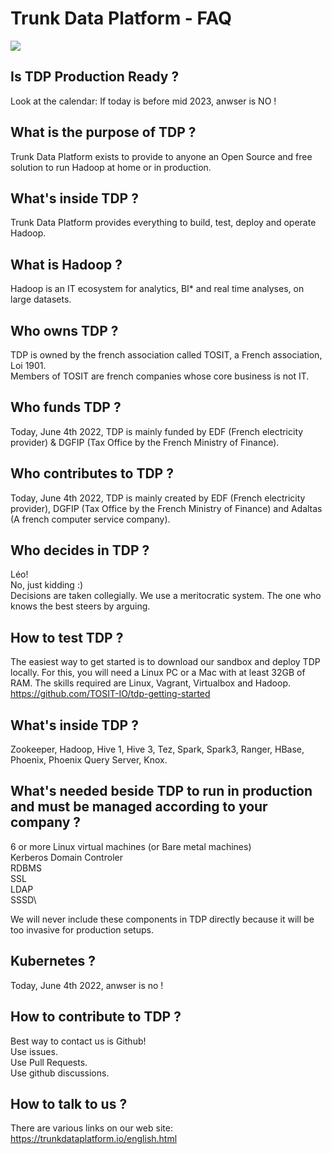 # Trunk Data Platform - FAQ

![](static/tdp_logo.png)

## Is TDP Production Ready ?

Look at the calendar: If today is before mid 2023, anwser is NO !

## What is the purpose of TDP ?

Trunk Data Platform exists to provide to anyone an Open Source and free solution to run Hadoop at home or in production.

## What's inside TDP ?

Trunk Data Platform provides everything to build, test, deploy and operate Hadoop.

## What is Hadoop ?

Hadoop is an IT ecosystem for analytics, BI* and real time analyses, on large datasets.

## Who owns TDP ?

TDP is owned by the french association called TOSIT, a French association, Loi 1901.\
Members of TOSIT are french companies whose core business is not IT.

## Who funds TDP ?

Today, June 4th 2022, TDP is mainly funded by EDF (French electricity provider) & DGFIP (Tax Office by the French Ministry of Finance).

## Who contributes to TDP ?

Today, June 4th 2022, TDP is mainly created by EDF (French electricity provider), DGFIP (Tax Office by the French Ministry of Finance) and Adaltas (A french computer service company).

## Who decides in TDP ?

Léo!\
No, just kidding :)\
Decisions are taken collegially. We use a meritocratic system. The one who knows the best steers by arguing.

## How to test TDP ?

The easiest way to get started is to download our sandbox and deploy TDP locally.
For this, you will need a Linux PC or a Mac with at least 32GB of RAM.
The skills required are Linux, Vagrant, Virtualbox and Hadoop.
https://github.com/TOSIT-IO/tdp-getting-started

## What's inside TDP ?

Zookeeper, Hadoop, Hive 1, Hive 3, Tez, Spark, Spark3, Ranger, HBase, Phoenix, Phoenix Query Server, Knox.

## What's needed beside TDP to run in production and must be managed according to your company ?

6 or more Linux virtual machines (or Bare metal machines)\
Kerberos Domain Controler\
RDBMS\
SSL\
LDAP\
SSSD\

We will never include these components in TDP directly because it will be too invasive for production setups.

## Kubernetes ?

Today, June 4th 2022, anwser is no !

## How to contribute to TDP ?

Best way to contact us is Github!\
Use issues.\
Use Pull Requests.\
Use github discussions.

## How to talk to us ?

There are various links on our web site: https://trunkdataplatform.io/english.html

